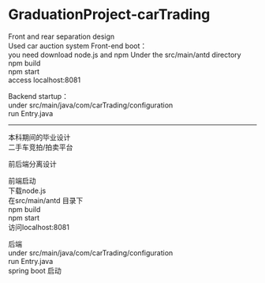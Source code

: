 # GraduationProject-carTrading
Front and rear separation design  
Used car auction system
Front-end boot：    
you need download node.js and npm 
Under the src/main/antd directory  
npm build     
npm start    
access localhost:8081   

Backend startup：  
under  src/main/java/com/carTrading/configuration  
run Entry.java  

-------------------------------------------------  
本科期间的毕业设计  
二手车竞拍/拍卖平台

前后端分离设计  

前端启动  
下载node.js   
在src/main/antd 目录下  
npm build   
npm start  
访问localhost:8081  

后端  
under  src/main/java/com/carTrading/configuration  
run Entry.java  
spring boot 启动    


